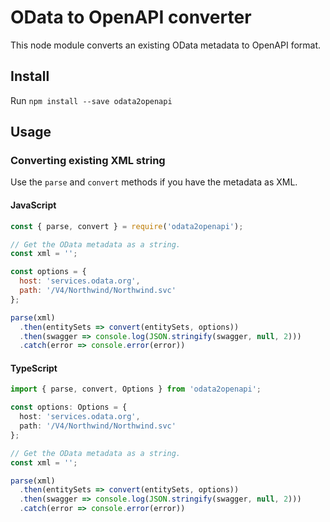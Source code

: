 # OData to OpenAPI converter

This node module converts an existing OData metadata to OpenAPI format.

## Install

Run `npm install --save odata2openapi`

## Usage

### Converting existing XML string

Use the `parse` and `convert` methods if you have the metadata as XML.

#### JavaScript

```js
const { parse, convert } = require('odata2openapi');

// Get the OData metadata as a string.
const xml = '';

const options = {
  host: 'services.odata.org',
  path: '/V4/Northwind/Northwind.svc'
};

parse(xml)
  .then(entitySets => convert(entitySets, options))
  .then(swagger => console.log(JSON.stringify(swagger, null, 2)))
  .catch(error => console.error(error))
```

#### TypeScript
```TypeScript
import { parse, convert, Options } from 'odata2openapi';

const options: Options = {
  host: 'services.odata.org',
  path: '/V4/Northwind/Northwind.svc'
};

// Get the OData metadata as a string.
const xml = '';

parse(xml)
  .then(entitySets => convert(entitySets, options))
  .then(swagger => console.log(JSON.stringify(swagger, null, 2)))
  .catch(error => console.error(error))
```
